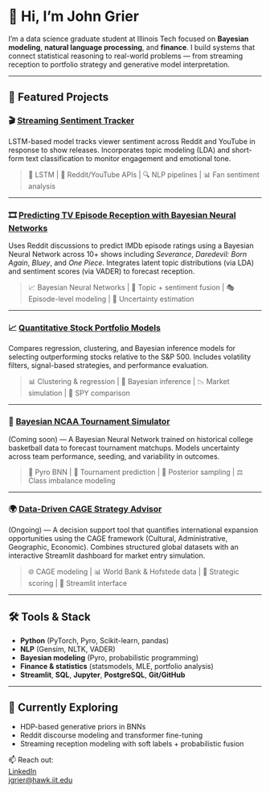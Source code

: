 # 👋 Hi, I’m John Grier

I’m a data science graduate student at Illinois Tech focused on **Bayesian modeling**, **natural language processing**, and **finance**. I build systems that connect statistical reasoning to real-world problems — from streaming reception to portfolio strategy and generative model interpretation.

---

## 📂 Featured Projects

### 🎬 [Streaming Sentiment Tracker](https://github.com/J-Grier/streaming-sentiment-tracker)
LSTM-based model tracks viewer sentiment across Reddit and YouTube in response to show releases. Incorporates topic modeling (LDA) and short-form text classification to monitor engagement and emotional tone.

> 🧠 LSTM | 💬 Reddit/YouTube APIs | 🔍 NLP pipelines | 📊 Fan sentiment analysis

---

### 🎞️ [Predicting TV Episode Reception with Bayesian Neural Networks](https://github.com/J-Grier/streaming-reception-bnn)
Uses Reddit discussions to predict IMDb episode ratings using a Bayesian Neural Network across 10+ shows including *Severance*, *Daredevil: Born Again*, *Bluey*, and *One Piece*. Integrates latent topic distributions (via LDA) and sentiment scores (via VADER) to forecast reception.

> 📈 Bayesian Neural Networks | 💬 Topic + sentiment fusion | 🎭 Episode-level modeling | 🧠 Uncertainty estimation

---

### 📈 [Quantitative Stock Portfolio Models](https://github.com/J-Grier/quantitative-stock-models)
Compares regression, clustering, and Bayesian inference models for selecting outperforming stocks relative to the S&P 500. Includes volatility filters, signal-based strategies, and performance evaluation.

> 📊 Clustering & regression | 🧮 Bayesian inference | 📉 Market simulation | 🔬 SPY comparison

---

### 🧠 [Bayesian NCAA Tournament Simulator](#)
(Coming soon) — A Bayesian Neural Network trained on historical college basketball data to forecast tournament matchups. Models uncertainty across team performance, seeding, and variability in outcomes.

> 📘 Pyro BNN | 🏀 Tournament prediction | 🔁 Posterior sampling | ⚖️ Class imbalance modeling

---

### 🌍 [Data-Driven CAGE Strategy Advisor](#)
(Ongoing) — A decision support tool that quantifies international expansion opportunities using the CAGE framework (Cultural, Administrative, Geographic, Economic). Combines structured global datasets with an interactive Streamlit dashboard for market entry simulation.

> 🌐 CAGE modeling | 📊 World Bank & Hofstede data | 🧩 Strategic scoring | 🧠 Streamlit interface

---

## 🛠️ Tools & Stack

- **Python** (PyTorch, Pyro, Scikit-learn, pandas)
- **NLP** (Gensim, NLTK, VADER)
- **Bayesian modeling** (Pyro, probabilistic programming)
- **Finance & statistics** (statsmodels, MLE, portfolio analysis)
- **Streamlit**, **SQL**, **Jupyter**, **PostgreSQL**, **Git/GitHub**

---

## 🔎 Currently Exploring

- HDP-based generative priors in BNNs
- Reddit discourse modeling and transformer fine-tuning
- Streaming reception modeling with soft labels + probabilistic fusion

📫 Reach out:  
[LinkedIn](https://www.linkedin.com/in/john-grier/)  
[jgrier@hawk.iit.edu](mailto:jgrier@hawk.iit.edu)

